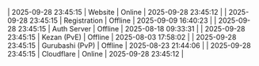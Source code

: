 | 2025-09-28 23:45:15 | Website | Online | 2025-09-28 23:45:12 |
| 2025-09-28 23:45:15 | Registration | Offline | 2025-09-09 16:40:23 |
| 2025-09-28 23:45:15 | Auth Server | Offline | 2025-08-18 09:33:31 |
| 2025-09-28 23:45:15 | Kezan (PvE) | Offline | 2025-08-03 17:58:02 |
| 2025-09-28 23:45:15 | Gurubashi (PvP) | Offline | 2025-08-23 21:44:06 |
| 2025-09-28 23:45:15 | Cloudflare | Online | 2025-09-28 23:45:12 |
